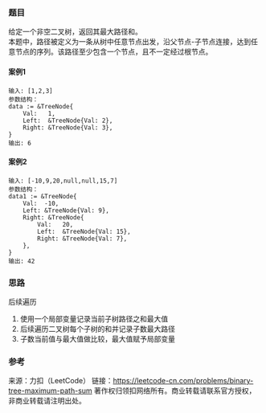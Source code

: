 ### 题目
给定一个非空二叉树，返回其最大路径和。  
本题中，路径被定义为一条从树中任意节点出发，沿父节点-子节点连接，达到任意节点的序列。该路径至少包含一个节点，且不一定经过根节点。

#### 案例1
```
输入: [1,2,3]
参数结构：
data := &TreeNode{
	Val:   1,
	Left:  &TreeNode{Val: 2},
	Right: &TreeNode{Val: 3},
}
输出: 6 
```

#### 案例2
```
输入: [-10,9,20,null,null,15,7]
参数结构：
data1 := &TreeNode{
	Val:  -10,
	Left: &TreeNode{Val: 9},
	Right: &TreeNode{
		Val:   20,
		Left:  &TreeNode{Val: 15},
		Right: &TreeNode{Val: 7},
	},
}
输出: 42
```

### 思路
后续遍历  
1. 使用一个局部变量记录当前子树路径之和最大值
2. 后续遍历二叉树每个子树的和并记录子数最大路径
3. 子数当前值与最大值做比较，最大值赋予局部变量

### 参考
来源：力扣（LeetCode）
链接：https://leetcode-cn.com/problems/binary-tree-maximum-path-sum
著作权归领扣网络所有。商业转载请联系官方授权，非商业转载请注明出处。
